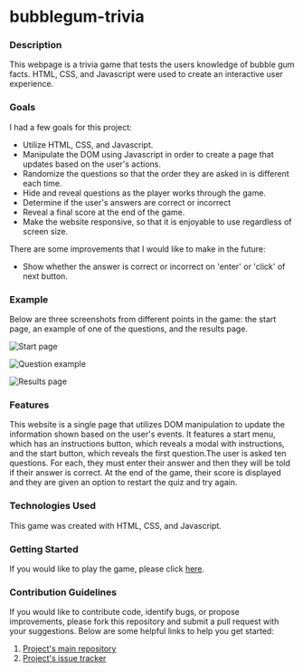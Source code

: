 # bubblegum-trivia

### Description
This webpage is a trivia game that tests the users knowledge of bubble gum facts. HTML, CSS, and Javascript were used to create an interactive user experience.

### Goals
I had a few goals for this project:
* Utilize HTML, CSS, and Javascript.
* Manipulate the DOM using Javascript in order to create a page that updates based on the user's actions.
* Randomize the questions so that the order they are asked in is different each time.
* Hide and reveal questions as the player works through the game.
* Determine if the user's answers are correct or incorrect
* Reveal a final score at the end of the game.
* Make the website responsive, so that it is enjoyable to use regardless of screen size.

There are some improvements that I would like to make in the future:
* Show whether the answer is correct or incorrect on 'enter' or 'click' of next button.

### Example
Below are three screenshots from different points in the game: the start page, an example of one of the questions, and the results page.

![Start page](https://i.imgur.com/MAcVhp6.png)

![Question example](https://i.imgur.com/FbLxcdK.png)

![Results page](https://i.imgur.com/IfsHP2I.png)

### Features

This website is a single page that utilizes DOM manipulation to update the information shown based on the user's events. It features a start menu, which has an instructions button, which reveals a modal with instructions, and the start button, which reveals the first question.The user is asked ten questions. For each, they must enter their answer and then they will be told if their answer is correct. At the end of the game, their score is displayed and they are given an option to restart the quiz and try again.

### Technologies Used

This game was created with HTML, CSS, and Javascript.

### Getting Started

If you would like to play the game, please click [here](https://shelbyvjacobs.github.io/quiz-page/).

### Contribution Guidelines
If you would like to contribute code, identify bugs, or propose improvements, please fork this repository and submit a pull request with your suggestions. Below are some helpful links to help you get started:
1. [Project's main repository](https://github.com/shelbyvjacobs/trivia-game)
2. [Project's issue tracker](https://github.com/shelbyvjacobs/trivia-game/issues)
